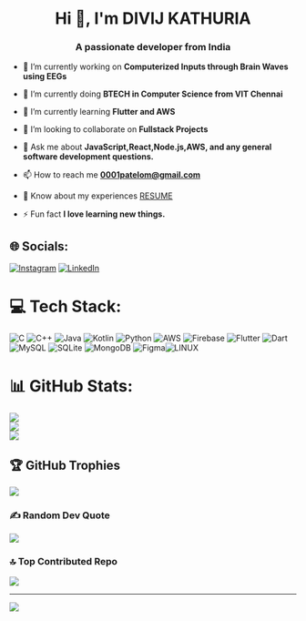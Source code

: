 <h1 align="center">Hi 👋, I'm DIVIJ KATHURIA</h1>
<h3 align="center">A passionate developer from India</h3>

- 🔭 I’m currently working on **Computerized Inputs through Brain Waves using EEGs**
  
- 👀 I’m currently doing **BTECH in Computer Science from VIT Chennai**
  
- 🌱 I’m currently learning **Flutter and AWS**

- 👯 I’m looking to collaborate on **Fullstack Projects**

- 💬 Ask me about **JavaScript,React,Node.js,AWS, and any general software development questions.**

- 📫 How to reach me **0001patelom@gmail.com**

- 📄 Know about my experiences [RESUME](https://drive.google.com/file/d/1iFGKM8bKFeKUQwBV0RrW1gcaQHTZwiry/view?usp=sharing)

- ⚡ Fun fact **I love learning new things.**

## 🌐 Socials:
[![Instagram](https://img.shields.io/badge/Instagram-%23E4405F.svg?logo=Instagram&logoColor=white)](https://instagram.com/di_vij) [![LinkedIn](https://img.shields.io/badge/LinkedIn-%230077B5.svg?logo=linkedin&logoColor=white)](https://linkedin.com/in/divijkathuria) 

# 💻 Tech Stack:
![C](https://img.shields.io/badge/c-%2300599C.svg?style=for-the-badge&logo=c&logoColor=white) ![C++](https://img.shields.io/badge/c++-%2300599C.svg?style=for-the-badge&logo=c%2B%2B&logoColor=white) ![Java](https://img.shields.io/badge/java-%23ED8B00.svg?style=for-the-badge&logo=java&logoColor=white) ![Kotlin](https://img.shields.io/badge/kotlin-%230095D5.svg?style=for-the-badge&logo=kotlin&logoColor=white) ![Python](https://img.shields.io/badge/python-3670A0?style=for-the-badge&logo=python&logoColor=ffdd54) ![AWS](https://img.shields.io/badge/AWS-%23FF9900.svg?style=for-the-badge&logo=amazon-aws&logoColor=white) ![Firebase](https://img.shields.io/badge/firebase-%23039BE5.svg?style=for-the-badge&logo=firebase) ![Flutter](https://img.shields.io/badge/Flutter-%2302569B.svg?style=for-the-badge&logo=Flutter&logoColor=white) ![Dart](https://img.shields.io/badge/dart-%230175C2.svg?style=for-the-badge&logo=dart&logoColor=white) ![MySQL](https://img.shields.io/badge/mysql-%2300f.svg?style=for-the-badge&logo=mysql&logoColor=white) ![SQLite](https://img.shields.io/badge/sqlite-%2307405e.svg?style=for-the-badge&logo=sqlite&logoColor=white) ![MongoDB](https://img.shields.io/badge/MongoDB-%234ea94b.svg?style=for-the-badge&logo=mongodb&logoColor=white) 	![Figma](https://img.shields.io/badge/figma-%23F24E1E.svg?style=for-the-badge&logo=figma&logoColor=white)![LINUX](https://img.shields.io/badge/Linux-FCC624?style=for-the-badge&logo=linux&logoColor=black)
# 📊 GitHub Stats:
![](https://github-readme-stats.vercel.app/api?username=divijkathuria&theme=dark&hide_border=false&include_all_commits=true&count_private=true)<br/>
![](https://github-readme-streak-stats.herokuapp.com/?user=divijkathuria&theme=dark&hide_border=false)<br/>
![](https://github-readme-stats.vercel.app/api/top-langs/?username=divijkathuria&theme=dark&hide_border=false&include_all_commits=true&count_private=true&layout=compact)

## 🏆 GitHub Trophies
![](https://github-profile-trophy.vercel.app/?username=divijkathuria&theme=radical&no-frame=false&no-bg=true&margin-w=4)

### ✍️ Random Dev Quote
![](https://quotes-github-readme.vercel.app/api?type=vetical&theme=radical)

### 🔝 Top Contributed Repo
![](https://github-contributor-stats.vercel.app/api?username=divijkathuria&limit=5&theme=dark&combine_all_yearly_contributions=true)

---
[![](https://visitcount.itsvg.in/api?id=divijkathuria&icon=0&color=0)](https://visitcount.itsvg.in)
